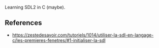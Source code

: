 Learning SDL2 in C (maybe).

## References

- <https://zestedesavoir.com/tutoriels/1014/utiliser-la-sdl-en-langage-c/les-premieres-fenetres/#1-initialiser-la-sdl>
